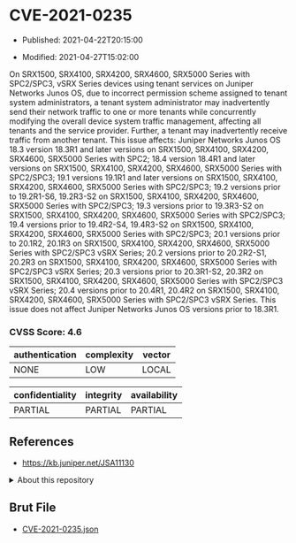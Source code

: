 # CVE-2021-0235

- Published: 2021-04-22T20:15:00

- Modified: 2021-04-27T15:02:00

On SRX1500, SRX4100, SRX4200, SRX4600, SRX5000 Series with SPC2/SPC3, vSRX Series devices using tenant services on Juniper Networks Junos OS, due to incorrect permission scheme assigned to tenant system administrators, a tenant system administrator may inadvertently send their network traffic to one or more tenants while concurrently modifying the overall device system traffic management, affecting all tenants and the service provider. Further, a tenant may inadvertently receive traffic from another tenant. This issue affects: Juniper Networks Junos OS 18.3 version 18.3R1 and later versions on SRX1500, SRX4100, SRX4200, SRX4600, SRX5000 Series with SPC2; 18.4 version 18.4R1 and later versions on SRX1500, SRX4100, SRX4200, SRX4600, SRX5000 Series with SPC2/SPC3; 19.1 versions 19.1R1 and later versions on SRX1500, SRX4100, SRX4200, SRX4600, SRX5000 Series with SPC2/SPC3; 19.2 versions prior to 19.2R1-S6, 19.2R3-S2 on SRX1500, SRX4100, SRX4200, SRX4600, SRX5000 Series with SPC2/SPC3; 19.3 versions prior to 19.3R3-S2 on SRX1500, SRX4100, SRX4200, SRX4600, SRX5000 Series with SPC2/SPC3; 19.4 versions prior to 19.4R2-S4, 19.4R3-S2 on SRX1500, SRX4100, SRX4200, SRX4600, SRX5000 Series with SPC2/SPC3; 20.1 versions prior to 20.1R2, 20.1R3 on SRX1500, SRX4100, SRX4200, SRX4600, SRX5000 Series with SPC2/SPC3 vSRX Series; 20.2 versions prior to 20.2R2-S1, 20.2R3 on SRX1500, SRX4100, SRX4200, SRX4600, SRX5000 Series with SPC2/SPC3 vSRX Series; 20.3 versions prior to 20.3R1-S2, 20.3R2 on SRX1500, SRX4100, SRX4200, SRX4600, SRX5000 Series with SPC2/SPC3 vSRX Series; 20.4 versions prior to 20.4R1, 20.4R2 on SRX1500, SRX4100, SRX4200, SRX4600, SRX5000 Series with SPC2/SPC3 vSRX Series. This issue does not affect Juniper Networks Junos OS versions prior to 18.3R1.

### CVSS Score: **4.6**

| authentication | complexity | vector |
| --- | --- | --- |
| NONE | LOW | LOCAL |

| confidentiality | integrity | availability |
| --- | --- | --- |
| PARTIAL | PARTIAL | PARTIAL |

## References

* https://kb.juniper.net/JSA11130

<details>
<summary>About this repository</summary> 

  This repository is part of the project [Live Hack CVE](https://github.com/Live-Hack-CVE). Main website can be found [www.live-hack.org](https://www.live-hack.org) 
  
  Made by [Sn0wAlice](https://github.com/Sn0wAlice) for the people that care about security and need to have a feed of the latest CVEs. Hope you enjoy it, don't forget to star the repo and follow me on [Twitter](https://twitter.com/Sn0wAlice) and [Github](https://github.com/Sn0wAlice). And that is my [personnal website](https://www.alice-snow.me/)

  - [Home Page](https://github.com/Live-Hack-CVE)
  - [Framework](https://github.com/Live-Hack-CVE/cve-framework)
  - [CVE database](https://github.com/Live-Hack-CVE/full_database)
  - [Changelog](https://github.com/Live-Hack-CVE/Changelog)
</details>

## Brut File

* [CVE-2021-0235.json](https://raw.githubusercontent.com/Live-Hack-CVE/full_database/main/cves/2021/CVE-2021-0235.json)

